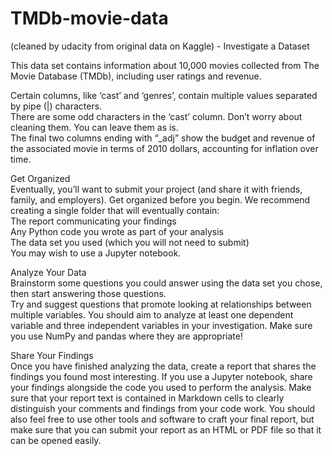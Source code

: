 # TMDb-movie-data
(cleaned by  udacity  from original data on Kaggle) - Investigate a Dataset


This data set contains information about 10,000 movies collected from The Movie Database (TMDb), including user ratings and revenue.  

Certain columns, like ‘cast’ and ‘genres’, contain multiple values separated by pipe (|) characters.  
There are some odd characters in the ‘cast’ column. Don’t worry about cleaning them. You can leave them as is.  
The final two columns ending with “_adj” show the budget and revenue of the associated movie in terms of 2010 dollars, accounting for inflation over time.  

Get Organized  
Eventually, you’ll want to submit your project (and share it with friends, family, and employers). Get organized before you begin. We recommend creating a single folder that will eventually contain:  
The report communicating your findings  
Any Python code you wrote as part of your analysis  
The data set you used (which you will not need to submit)  
You may wish to use a Jupyter notebook.  


Analyze Your Data  
Brainstorm some questions you could answer using the data set you chose, then start answering those questions.  
Try and suggest questions that promote looking at relationships between multiple variables. You should aim to analyze at least one dependent variable and three independent variables in your investigation. Make sure you use NumPy and pandas where they are appropriate!  


Share Your Findings  
Once you have finished analyzing the data, create a report that shares the findings you found most interesting. If you use a Jupyter notebook, share your findings alongside the code you used to perform the analysis. Make sure that your report text is contained in Markdown cells to clearly distinguish your comments and findings from your code work. You should also feel free to use other tools and software to craft your final report, but make sure that you can submit your report as an HTML or PDF file so that it can be opened easily.  
